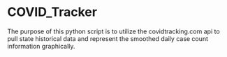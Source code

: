 # COVID_Tracker

The purpose of this python script is to utilize the covidtracking.com api to pull state historical data and represent the smoothed daily case count information graphically.
